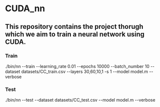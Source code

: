 # CUDA_nn
## This repository contains the project thorugh which we aim to train a neural network using CUDA.

### Train
./bin/nn --train --learning_rate 0.01 --epochs 10000 --batch_number 10 --dataset datasets/CC_train.csv --layers 30,60,10,1 -s 1 --model model.m --verbose

### Test
./bin/nn --test  --dataset datasets/CC_test.csv --model model.m --verbose


